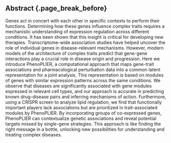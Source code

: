 ## Abstract {.page_break_before}

Genes act in concert with each other in specific contexts to perform their functions.
Determining how these genes influence complex traits requires a mechanistic understanding of expression regulation across different conditions.
It has been shown that this insight is critical for developing new therapies.
Transcriptome-wide association studies have helped uncover the role of individual genes in disease-relevant mechanisms.
However, modern models of the architecture of complex traits predict that gene-gene interactions play a crucial role in disease origin and progression.
Here we introduce PhenoPLIER, a computational approach that maps gene-trait associations and pharmacological perturbation data into a common latent representation for a joint analysis.
This representation is based on modules of genes with similar expression patterns across the same conditions.
We observe that diseases are significantly associated with gene modules expressed in relevant cell types, and our approach is accurate in predicting known drug-disease pairs and inferring mechanisms of action.
Furthermore, using a CRISPR screen to analyze lipid regulation, we find that functionally important players lack associations but are prioritized in trait-associated modules by PhenoPLIER.
By incorporating groups of co-expressed genes, PhenoPLIER can contextualize genetic associations and reveal potential targets missed by single-gene strategies.
This approach is like finding the right message in a bottle, unlocking new possibilities for understanding and treating complex diseases.
